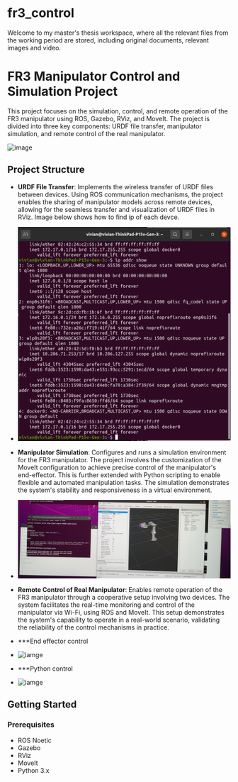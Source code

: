 # fr3_control
Welcome to my master's thesis workspace, where all the relevant files from the working period are stored, including original documents, relevant images and video.

# FR3 Manipulator Control and Simulation Project

This project focuses on the simulation, control, and remote operation of the FR3 manipulator using ROS, Gazebo, RViz, and MoveIt. The project is divided into three key components: URDF file transfer, manipulator simulation, and remote control of the real manipulator.

![image](https://github.com/Jcheems/fr3_control/blob/main/fr3.gif)
## Project Structure

- **URDF File Transfer**: Implements the wireless transfer of URDF files between devices. Using ROS communication mechanisms, the project enables the sharing of manipulator models across remote devices, allowing for the seamless transfer and visualization of URDF files in RViz. Image below shows how to find ip of each devce.

- ![iamge](https://github.com/Jcheems/fr3_control/blob/main/find%20ip%20of%20each%20device.png)

- **Manipulator Simulation**: Configures and runs a simulation environment for the FR3 manipulator. The project involves the customization of the MoveIt configuration to achieve precise control of the manipulator's end-effector. This is further extended with Python scripting to enable flexible and automated manipulation tasks. The simulation demonstrates the system's stability and responsiveness in a virtual environment.

- ![iamge](https://github.com/Jcheems/fr3_control/blob/main/simulation_tf.JPG)

- **Remote Control of Real Manipulator**: Enables remote operation of the FR3 manipulator through a cooperative setup involving two devices. The system facilitates the real-time monitoring and control of the manipulator via Wi-Fi, using ROS and MoveIt. This setup demonstrates the system's capability to operate in a real-world scenario, validating the reliability of the control mechanisms in practice.
- ***End effector control
- ![iamge](https://github.com/Jcheems/fr3_control/blob/main/remote_control_1.png)
- ***Python control
- ![iamge](https://github.com/Jcheems/fr3_control/blob/main/remote_control_2.png)

## Getting Started

### Prerequisites

- ROS Noetic
- Gazebo
- RViz
- MoveIt
- Python 3.x
